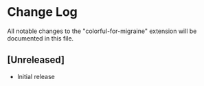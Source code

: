 # Change Log

All notable changes to the "colorful-for-migraine" extension will be documented in this file.

## [Unreleased]

- Initial release
